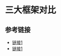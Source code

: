 # 三大框架对比

## 参考链接
  + [链接1](https://blog.csdn.net/deniro_li/article/details/80507863)
  + [链接1](https://blog.csdn.net/summerjx/article/details/81539272)